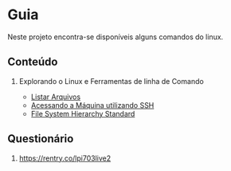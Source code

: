# Guia
Neste projeto encontra-se disponíveis alguns comandos do linux.


## Conteúdo

1. Explorando o Linux e Ferramentas de linha de Comando

    * [Listar Arquivos](/listar-arquivos/listar-arquivos.md)
    * [Acessando a Máquina utilizando SSH](/ssh/ssh.md)
    * [File System Hierarchy Standard](/file-system-standard/file-system-standard.md)

## Questionário
1. https://rentry.co/lpi703live2
